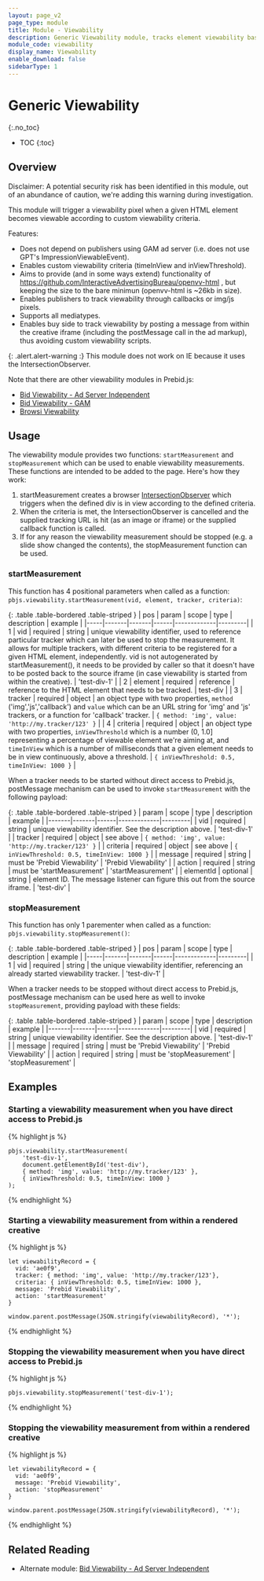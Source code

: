 ```yaml
---
layout: page_v2
page_type: module
title: Module - Viewability
description: Generic Viewability module, tracks element viewability based on given criteria
module_code: viewability
display_name: Viewability
enable_download: false
sidebarType: 1
---
```


# Generic Viewability

{:.no_toc}

* TOC
{:toc}

## Overview

Disclaimer: A potential security risk has been identified in this module, out of an abundance of caution, we're adding this warning during investigation.

This module will trigger a viewability pixel when a given HTML element becomes viewable according to custom viewability criteria.

Features:
- Does not depend on publishers using GAM ad server (i.e. does not use GPT's ImpressionViewableEvent).
- Enables custom viewability criteria (timeInView and inViewThreshold).
- Aims to provide (and in some ways extend) functionality of https://github.com/InteractiveAdvertisingBureau/openvv-html , but keeping the size to the bare minimun (openvv-html is ~26kb in size).
- Enables publishers to track viewability through callbacks or img/js pixels.
- Supports all mediatypes.
- Enables buy side to track viewability by posting a message from within the creative iframe (including the postMessage call in the ad markup), thus avoiding custom viewability scripts.

{: .alert.alert-warning :}
This module does not work on IE because it uses the IntersectionObserver.

Note that there are other viewability modules in Prebid.js:
- [Bid Viewability - Ad Server Independent](/dev-docs/modules/bidViewableIO.html)
- [Bid Viewability - GAM](/dev-docs/modules/bidViewable.html)
- [Browsi Viewability](/dev-docs/modules/browsiRtdProvider.html)

## Usage

The viewability module provides two functions: `startMeasurement` and `stopMeasurement` which can be used to enable viewability measurements.
These functions are intended to be added to the page. Here's how they work:

1. startMeasurement creates a browser [IntersectionObserver](https://developer.mozilla.org/en-US/docs/Web/API/Intersection_Observer_API) which triggers when the defined div is in view according to the defined criteria.
2. When the criteria is met, the IntersectionObserver is cancelled and the supplied tracking URL is hit (as an image or iframe) or the supplied callback function is called.
3. If for any reason the viewability measurement should be stopped (e.g. a slide show changed the contents), the stopMeasurement function can be used.

### startMeasurement

This function has 4 positional parameters when called as a function: `pbjs.viewability.startMeasurement(vid, element, tracker, criteria)`:

{: .table .table-bordered .table-striped }
| pos | param | scope | type | description | example | 
|-----|-------|-------|------|-------------|---------|
| 1 | vid | required | string | unique viewability identifier, used to reference particular tracker which can later be used to stop the measurement. It allows for multiple trackers, with different criteria to be registered for a given HTML element, independently. vid is not autogenerated by startMeasurement(), it needs to be provided by caller so that it doesn't have to be posted back to the source iframe (in case viewability is started from within the creative). | 'test-div-1' |
| 2 | element | required | reference | reference to the HTML element that needs to be tracked. | test-div |
| 3 | tracker | required | object | an object type with two properties, `method` ('img','js','callback') and `value` which can be an URL string for 'img' and 'js' trackers, or a function for 'callback' tracker. | `{ method: 'img', value: 'http://my.tracker/123' }` |
| 4 | criteria | required | object | an object type with two properties, `inViewThreshold` which is a number (0, 1.0] representing a percentage of viewable element we're aiming at, and `timeInView` which is a number of milliseconds that a given element needs to be in view continuously, above a threshold. | `{ inViewThreshold: 0.5, timeInView: 1000 }` |

When a tracker needs to be started without direct access to Prebid.js, postMessage mechanism can be used to invoke `startMeasurement` with the following payload:

{: .table .table-bordered .table-striped }
| param | scope | type | description | example | 
|-------|-------|------|-------------|---------|
| vid | required | string | unique viewability identifier. See the description above. | 'test-div-1' |
| tracker | required | object | see above | `{ method: 'img', value: 'http://my.tracker/123' }` |
| criteria | required | object | see above | `{ inViewThreshold: 0.5, timeInView: 1000 }` |
| message | required | string | must be 'Prebid Viewability' | 'Prebid Viewability' |
| action | required | string | must be 'startMeasurement' | 'startMeasurement' |
| elementId | optional | string | element ID. The message listener can figure this out from the source iframe. | 'test-div' |

### stopMeasurement

This function has only 1 parementer when called as a function: `pbjs.viewability.stopMeasurement()`:

{: .table .table-bordered .table-striped }
| pos |  param | scope | type | description | example | 
|-----|-------|-------|------|-------------|---------|
| 1 | vid | required | string | the unique viewability identifier, referencing an already started viewability tracker. | 'test-div-1' | 

When a tracker needs to be stopped without direct access to Prebid.js, postMessage mechanism can be used here as well to invoke `stopMeasurement`, providing payload with these fields:

{: .table .table-bordered .table-striped }
| param | scope | type | description | example | 
|-------|-------|------|-------------|---------|
| vid | required | string | unique viewability identifier. See the description above. | 'test-div-1' |
| message | required | string | must be 'Prebid Viewability' | 'Prebid Viewability' |
| action | required | string | must be 'stopMeasurement' | 'stopMeasurement' |

## Examples

### Starting a viewability measurement when you have direct access to Prebid.js
{% highlight js %}

    pbjs.viewability.startMeasurement(
        'test-div-1', 
        document.getElementById('test-div'),
        { method: 'img', value: 'http://my.tracker/123' },
        { inViewThreshold: 0.5, timeInView: 1000 }
    );

{% endhighlight %}

### Starting a viewability measurement from within a rendered creative
{% highlight js %}

    let viewabilityRecord = {
      vid: 'ae0f9',
      tracker: { method: 'img', value: 'http://my.tracker/123'},
      criteria: { inViewThreshold: 0.5, timeInView: 1000 },
      message: 'Prebid Viewability',
      action: 'startMeasurement'
    }

    window.parent.postMessage(JSON.stringify(viewabilityRecord), '*');

{% endhighlight %}

### Stopping the viewability measurement when you have direct access to Prebid.js
{% highlight js %}

    pbjs.viewability.stopMeasurement('test-div-1');

{% endhighlight %}

### Stopping the viewability measurement from within a rendered creative
{% highlight js %}

    let viewabilityRecord = {
      vid: 'ae0f9',
      message: 'Prebid Viewability',
      action: 'stopMeasurement'
    }

    window.parent.postMessage(JSON.stringify(viewabilityRecord), '*');

{% endhighlight %}

## Related Reading
- Alternate module: [Bid Viewability - Ad Server Independent](/dev-docs/modules/bidViewableIO.html)
